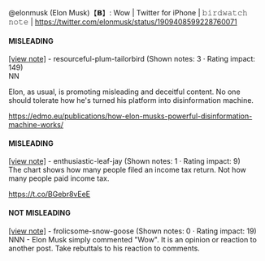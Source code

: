 @elonmusk (Elon Musk)【𝗕】: Wow | Twitter for iPhone | 𝚋𝚒𝚛𝚍𝚠𝚊𝚝𝚌𝚑 𝚗𝚘𝚝𝚎 | https://twitter.com/elonmusk/status/1909408599228760071

#### MISLEADING

[[view note]](https://x.com/i/birdwatch/n/1909799618621087768) - resourceful-plum-tailorbird (Shown notes: 3 · Rating impact: 149)\
NN 

Elon, as usual, is promoting misleading and deceitful content. No one should tolerate how he's turned his platform into disinformation machine.

https://edmo.eu/publications/how-elon-musks-powerful-disinformation-machine-works/

#### MISLEADING

[[view note]](https://x.com/i/birdwatch/n/1909607272008831480) - enthusiastic-leaf-jay (Shown notes: 1 · Rating impact: 9)\
The chart shows how many people filed an income tax return. Not how many people paid income tax.

https://t.co/BGebr8vEeE

#### NOT MISLEADING

[[view note]](https://x.com/i/birdwatch/n/1909627171372491115) - frolicsome-snow-goose (Shown notes: 0 · Rating impact: 19)\
NNN - Elon Musk simply commented "Wow". It is an opinion or reaction to another post. Take rebuttals to his reaction to comments. 
